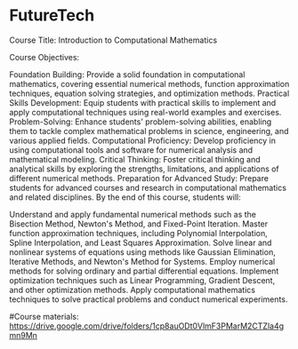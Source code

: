 # FutureTech
Course Title: Introduction to Computational Mathematics

Course Objectives:

Foundation Building: Provide a solid foundation in computational mathematics, covering essential numerical methods, function approximation techniques, equation solving strategies, and optimization methods.
Practical Skills Development: Equip students with practical skills to implement and apply computational techniques using real-world examples and exercises.
Problem-Solving: Enhance students' problem-solving abilities, enabling them to tackle complex mathematical problems in science, engineering, and various applied fields.
Computational Proficiency: Develop proficiency in using computational tools and software for numerical analysis and mathematical modeling.
Critical Thinking: Foster critical thinking and analytical skills by exploring the strengths, limitations, and applications of different numerical methods.
Preparation for Advanced Study: Prepare students for advanced courses and research in computational mathematics and related disciplines.
By the end of this course, students will:

Understand and apply fundamental numerical methods such as the Bisection Method, Newton's Method, and Fixed-Point Iteration.
Master function approximation techniques, including Polynomial Interpolation, Spline Interpolation, and Least Squares Approximation.
Solve linear and nonlinear systems of equations using methods like Gaussian Elimination, Iterative Methods, and Newton's Method for Systems.
Employ numerical methods for solving ordinary and partial differential equations.
Implement optimization techniques such as Linear Programming, Gradient Descent, and other optimization methods.
Apply computational mathematics techniques to solve practical problems and conduct numerical experiments.


#Course materials:
https://drive.google.com/drive/folders/1cp8auODt0VlmF3PMarM2CTZla4gmn9Mn


